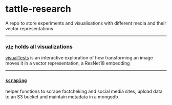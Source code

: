 # tattle-research

A repo to store experiments and visualisations with different media and their vector representations

---
### [`viz`](./viz) holds all visualizations  
[visualTests](./viz/visualTests.ipynb) is an interactive exploration of how transforming an image moves it in a vector representation, a ResNet18 embedding  

---
### [`scraping`](./scraping)
helper functions to scrape factcheking and social media sites, upload data to an S3 bucket and maintain metadata in a mongodb